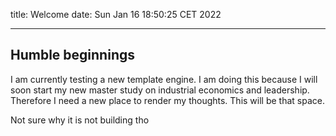 title: Welcome
date:  Sun Jan 16 18:50:25 CET 2022

----

## Humble beginnings

I am currently testing a new template engine. I am doing this because I will soon
start my new master study on industrial economics and leadership. Therefore
I need a new place to render my thoughts. This will be that space.

Not sure why it is not building tho
